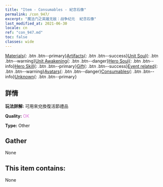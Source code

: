 ```yaml
---
title: "Item - Consumables - 紀念石像"
permalink: /con_947/
excerpt: "魔法门之英雄无敌：战争纪元  紀念石像"
last_modified_at: 2021-06-30
locale: cn
ref: "con_947.md"
toc: false
classes: wide
---
```

 [Materials](/ItemsCN/){: .btn .btn--primary}[Artifacts](/ItemsCN/Artifacts/){: .btn .btn--success}[Unit Soul](/ItemsCN/UnitSoul/){: .btn .btn--warning}[Unit Awakening](/ItemsCN/UnitAwakening/){: .btn .btn--danger}[Hero Soul](/ItemsCN/HeroSoul/){: .btn .btn--info}[Hero Skill](/ItemsCN/HeroSkill/){: .btn .btn--primary}[Gift](/ItemsCN/Gift/){: .btn .btn--success}[Event related](/ItemsCN/Events/){: .btn .btn--warning}[Avatars](/ItemsCN/Avatars/){: .btn .btn--danger}[Consumables](/ItemsCN/Consumables/){: .btn .btn--info}[Unknown](/ItemsCN/Unknown/){: .btn .btn--primary}

## 詳情
 **玩法詳解:** 可用來兌換復活節禮品

 **Quality:** <span style="color: #DA70D6">OK</span>

 **Type:** Other

## Gather

  None

## This item contains:

  None

